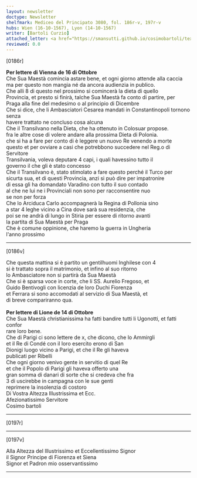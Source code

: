 ```yaml
---
layout: newsletter
doctype: Newsletter
shelfmark: Mediceo del Principato 3080, fol. 186r-v, 197r-v
hubs: Wien (16-10-1567), Lyon (14-10-1567)
writer: [Bartoli Curzio]
attached_letter: <a href="https://smansutti.github.io/cosimobartoli/texts/Carteggio_Universale_049,2978_113/">Carteggio_Universale_049,2978_113</a>
reviewed: 0.0
---
```


[0186r]  
  
  
<strong>Per lettere di Vienna de 16 di Ottobre</strong>  
Che Sua Maestà comincia astare bene, et ogni giorno attende alla caccia  
ma per questo non mangia né da ancora audienzia in publico.  
Che alli 8 di questo nel prossimo si comincerà la dieta di quello  
Provincia, et presto si finirà, talche Sua Maestà fa conto di partire, per  
Praga alla fine del medesimo o al principio di Dicembre  
Che si dice, che li Ambasciatori Cesarea mandati in Constantinopoli tornono senza  
havere trattato ne concluso cosa alcuna  
Che il Transilvano nella Dieta, che ha ottenuto in Colosuar propose.  
fra le altre cose di volere andare alla prossima Dieta di Polonia.  
che si ha a fare per conto di è leggere un nuovo Re venendo a morte  
questo et per ovviare a casi che potrebbono succedere nel Reg.o di  
Servitore  
Transilvania, voleva deputare 4 capi, i quali havessino tutto il  
governo il che gli è stato concesso  
Che il Transilvano è, stato stimolato a fare questo perché il Turco per  
sicurta sua, et di questi Provincia, anzi si può dire per impatronire  
di essa gli ha domandato Varadino con tutto il suo contado  
al che ne lui ne i Provinciali non sono per racconsentire nuo  
se non per forza  
Che lo Arciduca Carlo accompagnerà la Regina di Pollonia sino  
a star 4 leghe vicino a Cina dove sarà sua residenzia, che  
poi se ne andrà di lungo in Stiria per essere di ritorno avanti  
la partita di Sua Maestà per Praga  
Che è comune oppinione, che haremo la guerra in Ungheria  
l'anno prossimo  
  
---  

[0186v]  
  
  
Che questa mattina si è partito un gentilhuomi Inghilese con 4  
si è trattato sopra il matrimonio, et infino al suo ritorno  
lo Ambasciatore non si partirà da Sua Maestà  
Che si è sparsa voce in corte, che li SS. Aurelio Fregoso, et  
Guido Bentivogli con licenzia de loro Duchi Fiorenza  
et Ferrara si sono accomodati al servizio di Sua Maestà, et  
di breve compariranno qua.  
<br/><strong>Per lettere di Lione de 14 di Ottobre</strong>  
Che Sua Maestà christianissima ha fatti bandire tutti li Ugonotti, et fatti confor  
rare loro bene.  
Che di Parigi ci sono lettere de x, che dicono, che lo Ammirgli  
et il Re di Condé con il loro esercito erono di San  
Dionigi luogo vicino a Parigi, et che il Re gli haveva  
publicati per Ribelli  
Che ogni giorno venivo gente in servitio di quel Re  
et che il Popolo di Parigi gli haveva offerto una  
gran somma di danari di sorte che si credeva che fra  
3 di uscirebbe in campagna con le sue genti  
reprimere la insolenzia di costoro  
Di Vostra Altezza Illustrissima et Ecc.  
Afezionatissimo Servitore  
Cosimo bartoli  
  
---  

[0197r]  
  
  
  
---  

[0197v]  
  
  
Alla Altezza del Illustrissimo et Eccellentissimo Signor  
il Signor Principe di Fiorenza et Siena  
Signor et Padron mio osservantissimo  
  
---  


